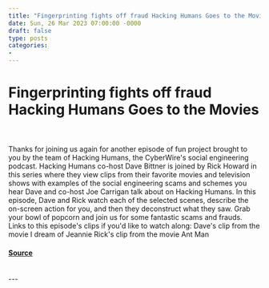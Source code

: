 ```yaml
---
title: "Fingerprinting fights off fraud Hacking Humans Goes to the Movies"
date: Sun, 26 Mar 2023 07:00:00 -0000
draft: false
type: posts
categories: 
- 
---
```

# Fingerprinting fights off fraud Hacking Humans Goes to the Movies

<br/>

<br/>
Thanks for joining us again for another episode of fun project brought to you by the team of Hacking Humans, the CyberWire's social engineering podcast. Hacking Humans co-host Dave Bittner is joined by Rick Howard in this series where they view clips from their favorite movies and television shows with examples of the social engineering scams and schemes you hear Dave and co-host Joe Carrigan talk about on Hacking Humans. In this episode, Dave and Rick watch each of the selected scenes, describe the on-screen action for you, and then they deconstruct what they saw. Grab your bowl of popcorn and join us for some fantastic scams and frauds. Links to this episode's clips if you'd like to watch along: Dave's clip from the movie I dream of Jeannie Rick's clip from the movie Ant Man

#### [Source](https://thecyberwire.com/podcasts/hacking-humans-goes-to-the-movies/17/notes)

<br/>
---
